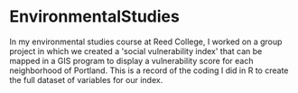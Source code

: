# EnvironmentalStudies
In my environmental studies course at Reed College, I worked on a group project in which we created a 'social vulnerability index' that can be mapped in a GIS program to display a vulnerability score for each neighborhood of Portland. This is a record of the coding I did in R to create the full dataset of variables for our index.
